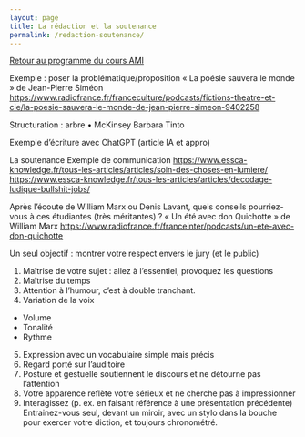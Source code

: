 ```yaml
---
layout: page
title: La rédaction et la soutenance
permalink: /redaction-soutenance/
---
```

[Retour au programme du cours AMI](/ami/)

Exemple : poser la problématique/proposition
« La poésie sauvera le monde » de Jean-Pierre Siméon https://www.radiofrance.fr/franceculture/podcasts/fictions-theatre-et-cie/la-poesie-sauvera-le-monde-de-jean-pierre-simeon-9402258 

Structuration : arbre
•	McKinsey Barbara Tinto

Exemple d’écriture avec ChatGPT (article IA et appro)


La soutenance
Exemple de communication
https://www.essca-knowledge.fr/tous-les-articles/articles/soin-des-choses-en-lumiere/
https://www.essca-knowledge.fr/tous-les-articles/articles/decodage-ludique-bullshit-jobs/

Après l’écoute de William Marx ou Denis Lavant, quels conseils pourriez-vous à ces étudiantes (très méritantes) ?
« Un été avec don Quichotte » de William Marx 
https://www.radiofrance.fr/franceinter/podcasts/un-ete-avec-don-quichotte


Un seul objectif : montrer votre respect envers le jury (et le public)
1.	Maîtrise de votre sujet : allez à l’essentiel, provoquez les questions
2.	Maîtrise du temps
3.	Attention à l’humour, c’est à double tranchant.
4.	Variation de la voix
-	Volume
-	Tonalité
-	Rythme
5.	Expression avec un vocabulaire simple mais précis
6.	Regard porté sur l’auditoire
7.	Posture et gestuelle soutiennent le discours et ne détourne pas l’attention
8.	Votre apparence reflète votre sérieux et ne cherche pas à impressionner
9.	Interagissez (p. ex. en faisant référence à une présentation précédente)
Entrainez-vous seul, devant un miroir, avec un stylo dans la bouche pour exercer votre diction, et toujours chronométré.
